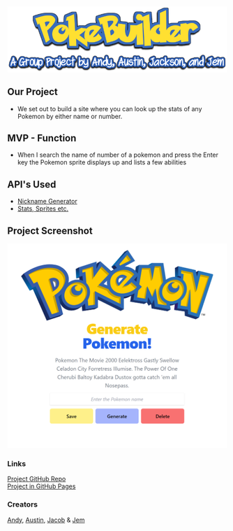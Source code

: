 ![PokeBuilder Logo](./assets/images/PokeBuilder.png)
## Our Project
* We set out to build a site where you can look up the stats of any Pokemon by either name or number.

## MVP - Function
* When I search the name of number of a pokemon and press the Enter key the Pokemon sprite displays up and lists a few abilities <br>

## API's Used 

* [Nickname Generator](https://fungenerators.com/name/pokemon/)  <br>
* [Stats, Sprites etc.](https://pokeapi.co/)

## Project Screenshot
![Project Screenshot](./assets/images/Project-Screenshot.png)
### Links
[Project GitHub Repo](https://github.com/irvingjem/group-project) <br>
[Project in GitHub Pages](https://irvingjem.github.io/group-project/)

### Creators
[Andy](https://github.com/superfishal), [Austin](https://github.com/KingAusti), [Jacob](https://github.com/YacobLeonetti) & [Jem](https://github.com/irvingjem)